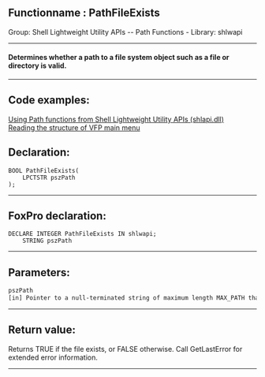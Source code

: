 <link rel="stylesheet" type="text/css" href="../../css/win32api.css">  
<link rel="stylesheet" href="https://cdnjs.cloudflare.com/ajax/libs/font-awesome/4.7.0/css/font-awesome.min.css">

## Functionname : PathFileExists
Group: Shell Lightweight Utility APIs -- Path Functions - Library: shlwapi    
***  


#### Determines whether a path to a file system object such as a file or directory is valid.
***  


## Code examples:
[Using Path functions from Shell Lightweight Utility APIs (shlapi.dll)](../../samples/sample_178.md)  
[Reading the structure of VFP main menu](../../samples/sample_337.md)  

## Declaration:
```foxpro  
BOOL PathFileExists(
    LPCTSTR pszPath
);  
```  
***  


## FoxPro declaration:
```foxpro  
DECLARE INTEGER PathFileExists IN shlwapi;
	STRING pszPath  
```  
***  


## Parameters:
```txt  
pszPath
[in] Pointer to a null-terminated string of maximum length MAX_PATH that contains the full path of the object to verify.  
```  
***  


## Return value:
Returns TRUE if the file exists, or FALSE otherwise. Call GetLastError for extended error information.  
***  

